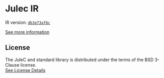 # Julec IR

IR version: [`db3e73af6c`](https://github.com/julelang/jule/tree/db3e73af6c53d820d0e3f99dc8fc267063259ae6)

[See more information](https://manual.jule.dev/getting-started/install-from-source/compile-from-ir.html)

## License

The JuleC and standard library is distributed under the terms of the BSD 3-Clause license. \
[See License Details](./LICENSE)
